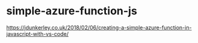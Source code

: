 # simple-azure-function-js
https://jdunkerley.co.uk/2018/02/06/creating-a-simple-azure-function-in-javascript-with-vs-code/
